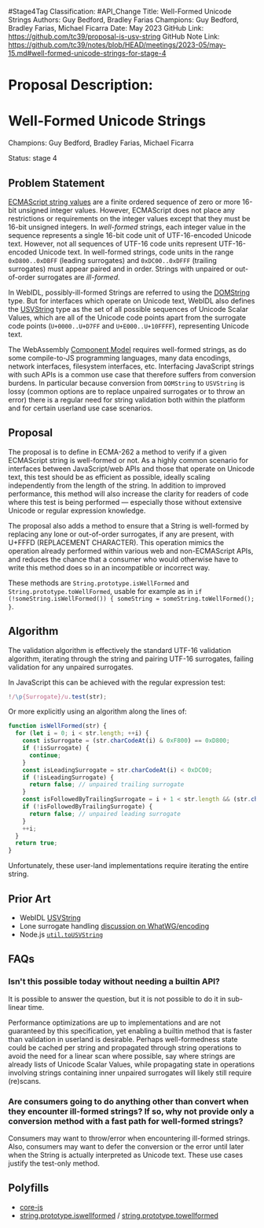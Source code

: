 #Stage4Tag
Classification: #API_Change
Title: Well-Formed Unicode Strings
Authors: Guy Bedford, Bradley Farias
Champions: Guy Bedford, Bradley Farias, Michael Ficarra
Date: May 2023
GitHub Link: https://github.com/tc39/proposal-is-usv-string
GitHub Note Link: https://github.com/tc39/notes/blob/HEAD/meetings/2023-05/may-15.md#well-formed-unicode-strings-for-stage-4

# Proposal Description:
# Well-Formed Unicode Strings

Champions: Guy Bedford, Bradley Farias, Michael Ficarra

Status: stage 4

## Problem Statement

[ECMAScript string values](https://tc39.es/ecma262/multipage/overview.html#sec-terms-and-definitions-string-value) are a finite ordered sequence of zero or more 16-bit unsigned integer values. However, ECMAScript does not place any restrictions or requirements on the integer values except that they must be 16-bit unsigned integers. In *well-formed* strings, each integer value in the sequence represents a single 16-bit code unit of UTF-16-encoded Unicode text. However, not all sequences of UTF-16 code units represent UTF-16-encoded Unicode text. In well-formed strings, code units in the range `0xD800..0xDBFF` (leading surrogates) and `0xDC00..0xDFFF` (trailing surrogates) must appear paired and in order. Strings with unpaired or out-of-order surrogates are *ill-formed*.

In WebIDL, possibly-ill-formed Strings are referred to using the [DOMString](https://webidl.spec.whatwg.org/#idl-DOMString) type. But for interfaces which operate on Unicode text, WebIDL also defines the [USVString](https://webidl.spec.whatwg.org/#idl-USVString) type as the set of all possible sequences of Unicode Scalar Values, which are all of the Unicode code points apart from the surrogate code points (`U+0000..U+D7FF` and `U+E000..U+10FFFF`), representing Unicode text.

The WebAssembly [Component Model](https://github.com/WebAssembly/component-model) requires well-formed strings, as do some compile-to-JS programming languages, many data encodings, network interfaces, filesystem interfaces, etc. Interfacing JavaScript strings with such APIs is a common use case that therefore suffers from conversion burdens. In particular because conversion from `DOMString` to `USVString` is lossy (common options are to replace unpaired surrogates or to throw an error) there is a regular need for string validation both within the platform and for certain userland use case scenarios.

## Proposal

The proposal is to define in ECMA-262 a method to verify if a given ECMAScript string is well-formed or not. As a highly common scenario for interfaces between JavaScript/web APIs and those that operate on Unicode text, this test should be as efficient as possible, ideally scaling independently from the length of the string. In addition to improved performance, this method will also increase the clarity for readers of code where this test is being performed &mdash; especially those without extensive Unicode or regular expression knowledge.

The proposal also adds a method to ensure that a String is well-formed by replacing any lone or out-of-order surrogates, if any are present, with U+FFFD (REPLACEMENT CHARACTER). This operation mimics the operation already performed within various web and non-ECMAScript APIs, and reduces the chance that a consumer who would otherwise have to write this method does so in an incompatible or incorrect way.

These methods are `String.prototype.isWellFormed` and `String.prototype.toWellFormed`, usable for example as in `if (!someString.isWellFormed()) { someString = someString.toWellFormed(); }`.

## Algorithm

The validation algorithm is effectively the standard UTF-16 validation algorithm, iterating through the string and pairing UTF-16 surrogates, failing validation for any unpaired surrogates.

In JavaScript this can be achieved with the regular expression test:

```js
!/\p{Surrogate}/u.test(str);
```

Or more explicitly using an algorithm along the lines of:

```js
function isWellFormed(str) {
  for (let i = 0; i < str.length; ++i) {
    const isSurrogate = (str.charCodeAt(i) & 0xF800) == 0xD800;
    if (!isSurrogate) {
      continue;
    }
    const isLeadingSurrogate = str.charCodeAt(i) < 0xDC00;
    if (!isLeadingSurrogate) {
      return false; // unpaired trailing surrogate
    }
    const isFollowedByTrailingSurrogate = i + 1 < str.length && (str.charCodeAt(i + 1) & 0xFC00) == 0xDC00;
    if (!isFollowedByTrailingSurrogate) {
      return false; // unpaired leading surrogate
    }
    ++i;
  }
  return true;
}
```

Unfortunately, these user-land implementations require iterating the entire string.

## Prior Art

* WebIDL [USVString](https://heycam.github.io/webidl/#idl-USVString)
* Lone surrogate handling [discussion on WhatWG/encoding](https://github.com/whatwg/encoding/issues/174)
* Node.js [`util.toUSVString`](https://nodejs.org/dist/latest-v16.x/docs/api/util.html#util_util_tousvstring_string)

## FAQs

### Isn't this possible today without needing a builtin API?

It is possible to answer the question, but it is not possible to do it in sub-linear time.

Performance optimizations are up to implementations and are not guaranteed by this specification, yet enabling a builtin method that is faster than validation in userland is desirable. Perhaps well-formedness state could be cached per string and propagated through string operations to avoid the need for a linear scan where possible, say where strings are already lists of Unicode Scalar Values, while propagating state in operations involving strings containing inner unpaired surrogates will likely still require (re)scans.

### Are consumers going to do anything other than convert when they encounter ill-formed strings? If so, why not provide only a conversion method with a fast path for well-formed strings?

Consumers may want to throw/error when encountering ill-formed strings. Also, consumers may want to defer the conversion or the error until later when the String is actually interpreted as Unicode text. These use cases justify the test-only method.

## Polyfills

 - [core-js](https://github.com/zloirock/core-js#well-formed-unicode-strings)
 - [string.prototype.iswellformed](https://npmjs.com/string.prototype.iswellformed) / [string.prototype.towellformed](https://npmjs.com/string.prototype.towellformed)
